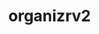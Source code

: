 <!-- generated by markdown-notes-tree -->

# organizrv2

<!-- optional markdown-notes-tree directory description starts here -->

<!-- optional markdown-notes-tree directory description ends here -->
